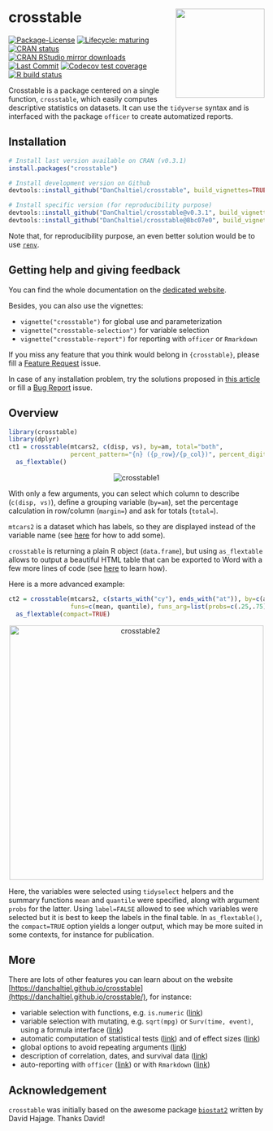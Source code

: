 
<!-- README.md is generated from README.Rmd. Please edit that file -->

# crosstable <a href='https://DanChaltiel.github.io/crosstable/'><img src='man/figures/hex_sticker_v2.png' align="right" height="175" /></a>

<!-- badges: start -->

[![Package-License](http://img.shields.io/badge/license-GPL--3-brightgreen.svg?style=flat)](http://www.gnu.org/licenses/gpl-3.0.html)
[![Lifecycle:
maturing](https://img.shields.io/badge/lifecycle-maturing-blue.svg)](https://lifecycle.r-lib.org/articles/stages.html)
[![CRAN
status](https://www.r-pkg.org/badges/version/crosstable)](https://CRAN.R-project.org/package=crosstable)
[![CRAN RStudio mirror
downloads](https://cranlogs.r-pkg.org/badges/grand-total/crosstable?color=blue)](https://r-pkg.org/pkg/crosstable)
[![Last
Commit](https://img.shields.io/github/last-commit/DanChaltiel/crosstable)](https://github.com/DanChaltiel/crosstable)
[![Codecov test
coverage](https://codecov.io/gh/DanChaltiel/crosstable/branch/main/graph/badge.svg)](https://app.codecov.io/gh/DanChaltiel/crosstable?branch=main)
[![R build
status](https://github.com/DanChaltiel/crosstable/workflows/R-CMD-check/badge.svg)](https://github.com/DanChaltiel/crosstable/actions)
<!-- [![Dependencies](https://tinyverse.netlify.com/badge/crosstable)](https://cran.r-project.org/package=crosstable)  -->
<!-- [![Build Status](https://travis-ci.org/DanChaltiel/crosstable.svg?branch=main)](https://travis-ci.org/DanChaltiel/crosstable) -->
<!-- badges: end -->

Crosstable is a package centered on a single function, `crosstable`,
which easily computes descriptive statistics on datasets. It can use the
`tidyverse` syntax and is interfaced with the package `officer` to
create automatized reports.

## Installation

``` r
# Install last version available on CRAN (v0.3.1)
install.packages("crosstable")

# Install development version on Github
devtools::install_github("DanChaltiel/crosstable", build_vignettes=TRUE)

# Install specific version (for reproducibility purpose)
devtools::install_github("DanChaltiel/crosstable@v0.3.1", build_vignettes=TRUE) #last tag
devtools::install_github("DanChaltiel/crosstable@8bc07e0", build_vignettes=TRUE) #last commit
```

Note that, for reproducibility purpose, an even better solution would be
to use [`renv`](https://rstudio.github.io/renv/articles/renv.html).

## Getting help and giving feedback

You can find the whole documentation on the [dedicated
website](https://danchaltiel.github.io/crosstable/).

Besides, you can also use the vignettes:

-   `vignette("crosstable")` for global use and parameterization
-   `vignette("crosstable-selection")` for variable selection
-   `vignette("crosstable-report")` for reporting with `officer` or
    `Rmarkdown`

If you miss any feature that you think would belong in `{crosstable}`,
please fill a [Feature
Request](https://github.com/DanChaltiel/crosstable/issues/new/choose)
issue.

In case of any installation problem, try the solutions proposed in [this
article](https://danchaltiel.github.io/crosstable/articles/crosstable-install.html)
or fill a [Bug
Report](https://github.com/DanChaltiel/crosstable/issues/new/choose)
issue.

## Overview

``` r
library(crosstable)
library(dplyr)
ct1 = crosstable(mtcars2, c(disp, vs), by=am, total="both", 
                 percent_pattern="{n} ({p_row}/{p_col})", percent_digits=0) %>%
  as_flextable()
```

<p align="center">
<img src="man/figures/ct1_mod.png" alt="crosstable1">
</p>

With only a few arguments, you can select which column to describe
(`c(disp, vs)`), define a grouping variable (`by=am`), set the
percentage calculation in row/column (`margin=`) and ask for totals
(`total=`).

`mtcars2` is a dataset which has labels, so they are displayed instead
of the variable name (see
[here](https://danchaltiel.github.io/crosstable/articles/crosstable.html#dataset-modified-mtcars)
for how to add some).

`crosstable` is returning a plain R object (`data.frame`), but using
`as_flextable` allows to output a beautiful HTML table that can be
exported to Word with a few more lines of code (see
[here](https://danchaltiel.github.io/crosstable/articles/crosstable-report.html)
to learn how).

Here is a more advanced example:

``` r
ct2 = crosstable(mtcars2, c(starts_with("cy"), ends_with("at")), by=c(am, vs), label=FALSE,
                 funs=c(mean, quantile), funs_arg=list(probs=c(.25,.75), digits=3)) %>% 
  as_flextable(compact=TRUE)
```

<p align="center">
<img src="man/figures/ct2_mod.png" alt="crosstable2" height="500">
</p>

Here, the variables were selected using `tidyselect` helpers and the
summary functions `mean` and `quantile` were specified, along with
argument `probs` for the latter. Using `label=FALSE` allowed to see
which variables were selected but it is best to keep the labels in the
final table. In `as_flextable()`, the `compact=TRUE` option yields a
longer output, which may be more suited in some contexts, for instance
for publication.

## More

There are lots of other features you can learn about on the website
[https://danchaltiel.github.io/crosstable](https://danchaltiel.github.io/crosstable/),
for instance:

-   variable selection with functions, e.g. `is.numeric`
    ([link](https://danchaltiel.github.io/crosstable/articles/crosstable-selection.html#select-with-predicate-functions))
-   variable selection with mutating, e.g. `sqrt(mpg)` or
    `Surv(time, event)`, using a formula interface
    ([link](https://danchaltiel.github.io/crosstable/articles/crosstable-selection.html#select-with-a-formula))
-   automatic computation of statistical tests
    ([link](https://danchaltiel.github.io/crosstable/articles/crosstable.html#tests))
    and of effect sizes
    ([link](https://danchaltiel.github.io/crosstable/articles/crosstable.html#effects))
-   global options to avoid repeating arguments
    ([link](https://danchaltiel.github.io/crosstable/reference/crosstable_options.html))
-   description of correlation, dates, and survival data
    ([link](https://danchaltiel.github.io/crosstable/articles/crosstable.html#miscellaneous-1))
-   auto-reporting with `officer`
    ([link](https://danchaltiel.github.io/crosstable/articles/crosstable-report.html#create-reports-with-officer))
    or with `Rmarkdown`
    ([link](https://danchaltiel.github.io/crosstable/articles/crosstable-report.html#create-reports-with-rmarkdown))

## Acknowledgement

`crosstable` was initially based on the awesome package
[`biostat2`](https://github.com/eusebe/biostat2) written by David
Hajage. Thanks David!
